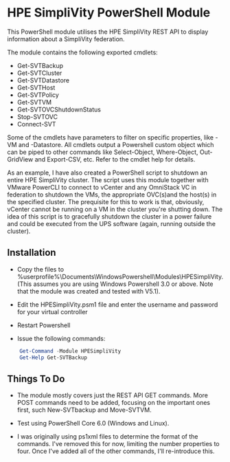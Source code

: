  # HPE SimpliVity PowerShell Module

This PowerShell module utilises the HPE SimpliVity REST API to display information about a SimpliVity federation. 

The module contains the following exported cmdlets:

* Get-SVTBackup
* Get-SVTCluster
* Get-SVTDatastore
* Get-SVTHost
* Get-SVTPolicy
* Get-SVTVM
* Get-SVTOVCShutdownStatus
* Stop-SVTOVC
* Connect-SVT

Some of the cmdlets have parameters to filter on specific properties, like -VM and -Datastore. All cmdlets output a Powershell custom object which can be piped to other commands like Select-Object, Where-Object, Out-GridView and Export-CSV, etc. Refer to the cmdlet help for details.

As an example, I have also created a PowerShell script to shutdown an entire HPE SimpliVity cluster. The script uses this module together with VMware PowerCLI to connect to vCenter and any OmniStack VC in federation to shutdown the VMs, the appropriate OVC(s)and the host(s) in the specified cluster. The prequisite for this to work is that, obviously, vCenter cannot be running on a VM in the cluster you're shutting down. The idea of this script is to gracefully shutdown the cluster in a power failure and could be executed from the UPS software (again, running outside the cluster). 

## Installation

* Copy the files to %userprofile%\Documents\WindowsPowershell\Modules\HPESimpliVity. (This assumes you are using Windows Powershell 3.0 or above. Note that the module was created and tested with V5.1).

* Edit the HPESimpliVity.psm1 file and enter the username and password for your virtual controller

* Restart Powershell

* Issue the following commands:
```powershell
    Get-Command -Module HPESimpliVity
    Get-Help Get-SVTBackup
```

## Things To Do

* The module mostly covers just the REST API GET commands. More POST commands need to be added, focusing on the important ones first, such New-SVTbackup and Move-SVTVM.

* Test using PowerShell Core 6.0 (Windows and Linux).

* I was originally using ps1xml files to determine the format of the commands. I've removed this for now, limiting the number properties to four. Once I've added all of the other commands, I'll re-introduce this. 
